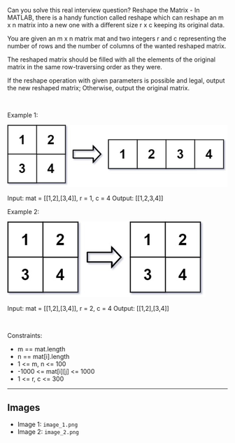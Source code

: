 Can you solve this real interview question? Reshape the Matrix - In MATLAB, there is a handy function called reshape which can reshape an m x n matrix into a new one with a different size r x c keeping its original data.

You are given an m x n matrix mat and two integers r and c representing the number of rows and the number of columns of the wanted reshaped matrix.

The reshaped matrix should be filled with all the elements of the original matrix in the same row-traversing order as they were.

If the reshape operation with given parameters is possible and legal, output the new reshaped matrix; Otherwise, output the original matrix.

 

Example 1:

![Example 1](./image_1.png)


Input: mat = [[1,2],[3,4]], r = 1, c = 4
Output: [[1,2,3,4]]


Example 2:

![Example 2](./image_2.png)


Input: mat = [[1,2],[3,4]], r = 2, c = 4
Output: [[1,2],[3,4]]


 

Constraints:

 * m == mat.length
 * n == mat[i].length
 * 1 <= m, n <= 100
 * -1000 <= mat[i][j] <= 1000
 * 1 <= r, c <= 300

---

## Images

- Image 1: `image_1.png`
- Image 2: `image_2.png`
